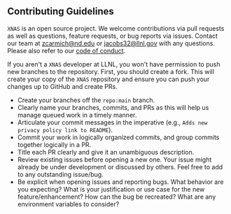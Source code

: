 ## Contributing Guidelines

`XNAS` is an open source project. We welcome contributions via pull requests as well as questions, feature requests, or bug reports via issues. Contact our team at [zcarmich@nd.edu](mailto:zcarmich@nd.edu) or [jacobs32@llnl.gov](mailto:jacobs32@llnl.gov) with any questions. Please also refer to our [code of conduct](CODE_OF_CONDUCT.md).

If you aren't a `XNAS` developer at LLNL, you won't have permission to push new branches to the repository. First, you should create a fork. This will create your copy of the `XNAS` repository and ensure you can push your changes up to GitHub and create PRs.

* Create your branches off the `repo:main` branch.
* Clearly name your branches, commits, and PRs as this will help us manage queued work in a timely manner.
* Articulate your commit messages in the imperative (e.g., `Adds new privacy policy link to README`).
* Commit your work in logically organized commits, and group commits together logically in a PR.
* Title each PR clearly and give it an unambiguous description.
* Review existing issues before opening a new one. Your issue might already be under development or discussed by others. Feel free to add to any outstanding issue/bug.
* Be explicit when opening issues and reporting bugs. What behavior are you expecting? What is your justification or use case for the new feature/enhancement? How can the bug be recreated? What are any environment variables to consider?
